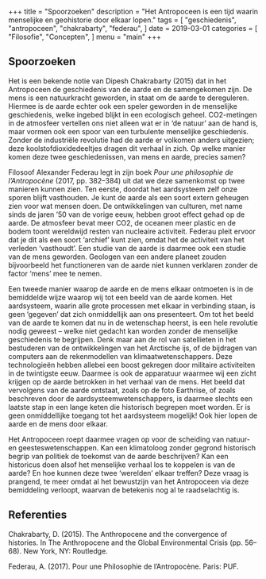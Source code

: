+++
title = "Spoorzoeken"
description = "Het Antropoceen is een tijd waarin menselijke en geohistorie door elkaar lopen."
tags = [
    "geschiedenis",
    "antropoceen",
    "chakrabarty",
    "federau",
]
date = 2019-03-01
categories = [
    "Filosofie",
    "Concepten",
]
menu = "main"
+++


## Spoorzoeken

Het is een bekende notie van Dipesh Chakrabarty (2015) dat in het Antropoceen de geschiedenis van de aarde en de samengekomen zijn. De mens is een natuurkracht geworden, in staat om de aarde te dereguleren. <!--more--> Hiermee is de aarde echter ook een speler geworden in de menselijke geschiedenis, welke ingebed blijkt in een ecologisch geheel. CO2-metingen in de atmosfeer vertellen ons niet alleen wat er in ‘de natuur’ aan de hand is, maar vormen ook een spoor van een turbulente menselijke geschiedenis. Zonder de industriële revolutie had de aarde er volkomen anders uitgezien; deze koolstofdioxidedeeltjes dragen dit verhaal in zich. Op welke manier komen deze twee geschiedenissen, van mens en aarde, precies samen?

Filosoof Alexander Federau legt in zijn boek <i> Pour une philosophie de l’Antropocène </i> (2017, pp. 382–384) uit dat we deze samenkomst op twee manieren kunnen zien. Ten eerste, doordat het aardsysteem zelf onze sporen blijft vasthouden. Je kunt de aarde als een soort extern geheugen zien voor wat mensen doen. De ontwikkelingen van culturen, met name sinds de jaren ’50 van de vorige eeuw, hebben groot effect gehad op de aarde. De atmosfeer bevat meer CO2, de oceanen meer plastic en de bodem toont wereldwijd resten van nucleaire activiteit. Federau pleit ervoor dat je dit als een soort ‘archief’ kunt zien, omdat het de activiteit van het verleden ‘vasthoudt’. Een studie van de aarde is daarmee ook een studie van de mens geworden. Geologen van een andere planeet zouden bijvoorbeeld het functioneren van de aarde niet kunnen verklaren zonder de factor ‘mens’ mee te nemen.

Een tweede manier waarop de aarde en de mens elkaar ontmoeten is in de bemiddelde wijze waarop wij tot een beeld van de aarde komen. Het aardsysteem, waarin alle grote processen met elkaar in verbinding staan, is geen ‘gegeven’ dat zich onmiddellijk aan ons presenteert. Om tot het beeld van de aarde te komen dat nu in de wetenschap heerst, is een hele revolutie nodig geweest – welke niet gedacht kan worden zonder de menselijke geschiedenis te begrijpen. Denk maar aan de rol van satellieten in het bestuderen van de ontwikkelingen van het Arctische ijs, of de bijdragen van computers aan de rekenmodellen van klimaatwetenschappers. Deze technologieën hebben allebei een boost gekregen door militaire activiteiten in de twintigste eeuw. Daarmee is ook de apparatuur waarmee wij een zicht krijgen op de aarde betrokken in het verhaal van de mens. Het beeld dat vervolgens van de aarde ontstaat, zoals op de foto Earthrise, of zoals beschreven door de aardsysteemwetenschappers, is daarmee slechts een laatste stap in een lange keten die historisch begrepen moet worden. Er is geen onmiddellijke toegang tot het aardsysteem mogelijk! Ook hier lopen de aarde en de mens door elkaar.

Het Antropoceen roept daarmee vragen op voor de scheiding van natuur- en geesteswetenschappen. Kan een klimatoloog zonder gegrond historisch begrip van politiek de toekomst van de aarde beschrijven? Kan een historicus doen alsof het menselijke verhaal los te koppelen is van de aarde? En hoe kunnen deze twee ‘werelden’ elkaar treffen? Deze vraag is prangend, te meer omdat al het bewustzijn van het Antropoceen via deze bemiddeling verloopt, waarvan de betekenis nog al te raadselachtig is.

## Referenties

Chakrabarty, D. (2015). The Anthropocene and the convergence of histories. In The Anthropocene and the Global Environmental Crisis (pp. 56–68). New York, NY: Routledge.

Federau, A. (2017). Pour une Philosophie de l’Antropocène. Paris: PUF.
